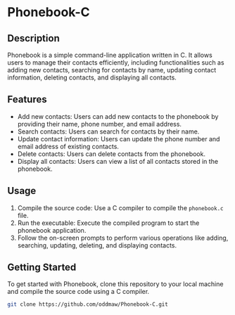# Phonebook-C

## Description
Phonebook is a simple command-line application written in C. It allows users to manage their contacts efficiently, including functionalities such as adding new contacts, searching for contacts by name, updating contact information, deleting contacts, and displaying all contacts.

## Features
- Add new contacts: Users can add new contacts to the phonebook by providing their name, phone number, and email address.
- Search contacts: Users can search for contacts by their name.
- Update contact information: Users can update the phone number and email address of existing contacts.
- Delete contacts: Users can delete contacts from the phonebook.
- Display all contacts: Users can view a list of all contacts stored in the phonebook.

## Usage
1. Compile the source code: Use a C compiler to compile the `phonebook.c` file.
2. Run the executable: Execute the compiled program to start the phonebook application.
3. Follow the on-screen prompts to perform various operations like adding, searching, updating, deleting, and displaying contacts.

## Getting Started
To get started with Phonebook, clone this repository to your local machine and compile the source code using a C compiler.

```bash
git clone https://github.com/oddmaw/Phonebook-C.git
